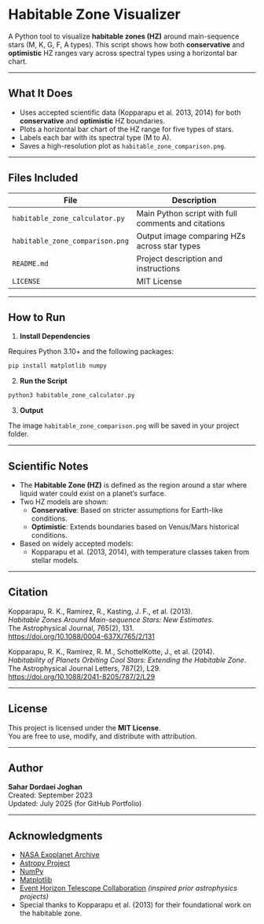 # Habitable Zone Visualizer

A Python tool to visualize **habitable zones (HZ)** around main-sequence stars (M, K, G, F, A types). This script shows how both **conservative** and **optimistic** HZ ranges vary across spectral types using a horizontal bar chart.

---

## What It Does

- Uses accepted scientific data (Kopparapu et al. 2013, 2014) for both **conservative** and **optimistic** HZ boundaries.
- Plots a horizontal bar chart of the HZ range for five types of stars.
- Labels each bar with its spectral type (M to A).
- Saves a high-resolution plot as `habitable_zone_comparison.png`.

---

## Files Included

| File                           | Description                                               |
|--------------------------------|-----------------------------------------------------------|
| `habitable_zone_calculator.py` | Main Python script with full comments and citations       |
| `habitable_zone_comparison.png`| Output image comparing HZs across star types              |
| `README.md`                    | Project description and instructions                      |
| `LICENSE`                      | MIT License                                               |

---

## How to Run

1. **Install Dependencies**

Requires Python 3.10+ and the following packages:

```bash
pip install matplotlib numpy
```

2. **Run the Script**

```bash
python3 habitable_zone_calculator.py
```

3. **Output**

The image `habitable_zone_comparison.png` will be saved in your project folder.

---

## Scientific Notes

- The **Habitable Zone (HZ)** is defined as the region around a star where liquid water could exist on a planet’s surface.
- Two HZ models are shown:
  - **Conservative**: Based on stricter assumptions for Earth-like conditions.
  - **Optimistic**: Extends boundaries based on Venus/Mars historical conditions.
- Based on widely accepted models:
  - Kopparapu et al. (2013, 2014), with temperature classes taken from stellar models.

---

## Citation

Kopparapu, R. K., Ramirez, R., Kasting, J. F., et al. (2013).  
*Habitable Zones Around Main-sequence Stars: New Estimates*.  
The Astrophysical Journal, 765(2), 131.  
https://doi.org/10.1088/0004-637X/765/2/131

Kopparapu, R. K., Ramirez, R. M., SchottelKotte, J., et al. (2014).  
*Habitability of Planets Orbiting Cool Stars: Extending the Habitable Zone*.  
The Astrophysical Journal Letters, 787(2), L29.  
https://doi.org/10.1088/2041-8205/787/2/L29

---

## License

This project is licensed under the **MIT License**.  
You are free to use, modify, and distribute with attribution.

---

## Author

**Sahar Dordaei Joghan**  
Created: September 2023  
Updated: July 2025 (for GitHub Portfolio) 

---

## Acknowledgments

- [NASA Exoplanet Archive](https://exoplanetarchive.ipac.caltech.edu/)
- [Astropy Project](https://www.astropy.org/)
- [NumPy](https://numpy.org/)
- [Matplotlib](https://matplotlib.org/)
- [Event Horizon Telescope Collaboration](https://eventhorizontelescope.org/) *(inspired prior astrophysics projects)*  
- Special thanks to Kopparapu et al. (2013) for their foundational work on the habitable zone.
